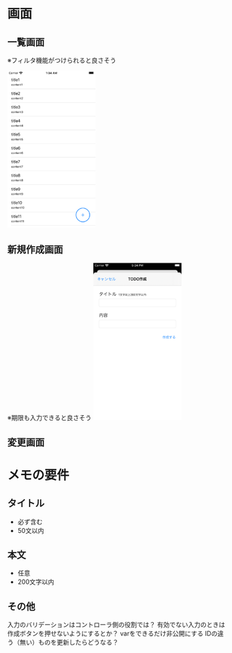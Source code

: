 # 画面
## 一覧画面
※フィルタ機能がつけられると良さそう

<img alt="一覧画面のイメージ" src="./docs/image/MemoListViewController.png" width="200px"/>

## 新規作成画面
※期限も入力できると良さそう
<img alt="一覧画面のイメージ" src="./docs/image/CreateMemoViewController.png" width="200px"/>

## 変更画面

# メモの要件
## タイトル
- 必ず含む
- 50文以内

## 本文
- 任意
- 200文字以内

## その他
入力のバリデーションはコントローラ側の役割では？
有効でない入力のときは作成ボタンを押せないようにするとか？
varをできるだけ非公開にする
IDの違う（無い）ものを更新したらどうなる？
